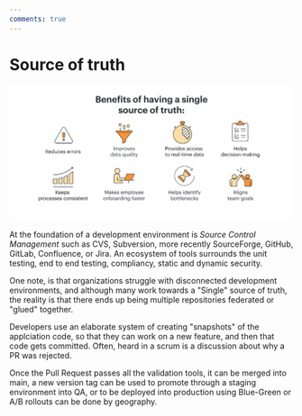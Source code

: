 ```yaml
---
comments: true
---
```

# Source of truth

![Source of Truth](img/source-of-truth.png)

At the foundation of a development environment is *Source Control Management* such as CVS, Subversion, more recently SourceForge, GitHub, GitLab, Confluence, or Jira. An ecosystem of tools surrounds the unit testing, end to end testing, compliancy, static and dynamic security.

One note, is that organizations struggle with disconnected development environments, and although many work towards a "Single" source of truth, the reality is that there ends up being multiple repositories federated or "glued" together.

Developers use an elaborate system of creating "snapshots" of the applciation code, so that they can work on a new feature, and then that code gets committed. Often, heard in a scrum is a discussion about why a PR was rejected.

Once the Pull Request passes all the validation tools, it can be merged into main, a new version tag can be used to promote through a staging environment into QA, or to be deployed into production using Blue-Green or A/B rollouts can be done by geography.

